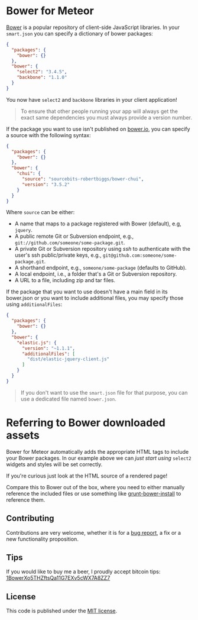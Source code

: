 # Bower for Meteor

[Bower](http://bower.io/) is a popular repository of client-side JavaScript
libraries. In your `smart.json` you can specify a dictionary of bower packages:

```json
{
  "packages": {
    "bower": {}
  },
  "bower": {
    "select2": "3.4.5",
    "backbone": "1.1.0"
  }
}
```

You now have `select2` and `backbone` libraries in your client application!

> To ensure that other people running your app will always get the exact same
dependencies you must always provide a version number.

If the package you want to use isn't published on
[bower.io](http://bower.io/search/), you can specify a source with the following
syntax:

```json
{
  "packages": {
    "bower": {}
  },
  "bower": {
    "chui": {
      "source": "sourcebits-robertbiggs/bower-chui",
      "version": "3.5.2"
    }
  }
}
```

Where `source` can be either:

* A name that maps to a package registered with Bower (default), e.g, `jquery`.
* A public remote Git or Subversion endpoint, e.g.,
`git://github.com/someone/some-package.git`.
* A private Git or Subversion repository using *ssh* to authenticate with the
user's ssh public/private keys, e.g., `git@github.com:someone/some-package.git`.
* A shorthand endpoint, e.g., `someone/some-package` (defaults to GitHub).
* A local endpoint, i.e., a folder that's a Git or Subversion repository.
* A URL to a file, including zip and tar files.

If the package that you want to use doesn't have a main field in its bower.json
or you want to include additional files, you may specify those using
`additionalFiles`:

```json
{
  "packages": {
    "bower": {}
  },
  "bower": {
    "elastic.js": {
      "version": "~1.1.1",
      "additionalFiles": [
        "dist/elastic-jquery-client.js"
      ]
    }
  }
}
```

> If you don't want to use the `smart.json` file for that purpose, you can use a
dedicated file named `bower.json`.

# Referring to Bower downloaded assets

Bower for Meteor automatically adds the appropriate HTML tags to include your
Bower packages. In our example above we can *just start using* `select2` widgets
 and styles will be set correctly.

If you're curious just look at the HTML source of a rendered page!

Compare this to Bower out of the box, where you need to either manually
reference the included files or use something like
[grunt-bower-install](https://github.com/stephenplusplus/grunt-bower-install)
to reference them.


## Contributing

Contributions are very welcome, whether it is for a
[bug report](https://github.com/mquandalle/meteor-bower/issues/new), a fix or a
new functionality proposition.

## Tips

If you would like to buy me a beer, I proudly accept bitcoin tips:
[1BowerXo5THZftsQa11G7EXv5cWX7A8ZZ7](https://blockchain.info/address/1BowerXo5THZftsQa11G7EXv5cWX7A8ZZ7)

## License

This code is published under the [MIT license](LICENSE).
